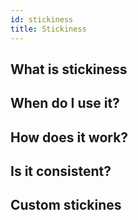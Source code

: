 ```yaml
---
id: stickiness
title: Stickiness
---
```


## What is stickiness
## When do I use it?
## How does it work?
## Is it consistent?
## Custom stickines

